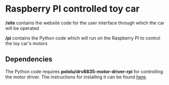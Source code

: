 # Raspberry PI controlled toy car
**/site** contains the website code for the user interface through which the car will be operated 

**/pi** contains the Python code which will run on the Raspberry PI to control the toy car's motors

## Dependencies
The Python code requires **pololu/drv8835-motor-driver-rpi** for controlling the motor driver. The instructions for installing
it can be found [here](https://github.com/pololu/drv8835-motor-driver-rpi).

